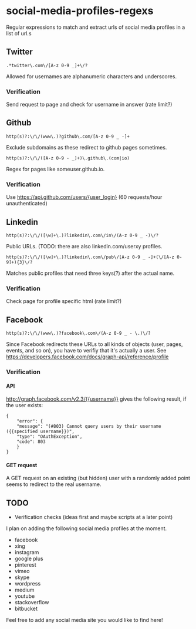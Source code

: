 # social-media-profiles-regexs
Regular expressions to match and extract urls of social media profiles in a list of url.s

## Twitter
    .*twitter\.com\/[A-z 0-9 _]+\/?
Allowed for usernames are alphanumeric characters and underscores. 

### Verification
Send request to page and check for username in answer (rate limit?)

## Github
    http(s)?:\/\/(www\.)?github\.com/[A-z 0-9 _ -]+
Exclude subdomains as these redirect to github pages sometimes.

    http(s)?:\/\/([A-z 0-9 - _]+)\.github\.(com|io)
Regex for pages like someuser.github.io.

### Verification
Use https://api.github.com/users/{user_login} (60 requests/hour unauthenticated)

## Linkedin
    http(s)?:\/\/([\w]+\.)?linkedin\.com\/in\/(A-z 0-9 _ -)\/?
Public URLs. (TODO: there are also linkedin.com/userxy profiles.

    http(s)?:\/\/([\w]+\.)?linkedin\.com\/pub\/[A-z 0-9 _ -]+(\/[A-z 0-9]+){3}\/?
Matches public profiles that need three keys(?) after the actual name.

### Verification
Check page for profile specific html (rate limit?)

## Facebook
    http(s)?:\/\/(www\.)?facebook\.com\/(A-z 0-9 _ - \.)\/?

Since Facebook redirects these URLs to all kinds of objects (user, pages, events, and so on), you have to verifiy that it's actually a user. See https://developers.facebook.com/docs/graph-api/reference/profile

### Verification
#### API
http://graph.facebook.com/v2.3/{{username}} gives the following result, if the user exists:

    {
        "error": {
        "message": "(#803) Cannot query users by their username ({{specified username}})",
        "type": "OAuthException",
        "code": 803
        }
    }

#### GET request
A GET request on an existing (but hidden) user with a randomly added point seems to redirect to the real username.

## TODO
* Verification checks (ideas first and maybe scripts at a later point)

I plan on adding the following social media profiles at the moment.
* facebook
* xing
* instagram
* google plus
* pinterest
* vimeo
* skype
* wordpress
* medium
* youtube
* stackoverflow
* bitbucket
 
Feel free to add any social media site you would like to find here!
